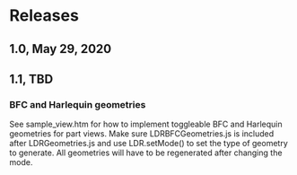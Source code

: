 # Releases

## 1.0, May 29, 2020

## 1.1, TBD

### BFC and Harlequin geometries

See sample_view.htm for how to implement toggleable BFC and Harlequin geometries for part views. Make sure LDRBFCGeometries.js is included after LDRGeometries.js and use LDR.setMode() to set the type of geometry to generate. All geometries will have to be regenerated after changing the mode.
    
